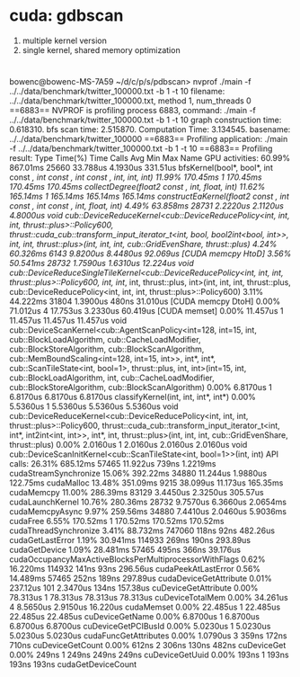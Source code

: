 


# cuda: gdbscan
1. multiple kernel version
2. single kernel, shared memory optimization
# 


bowenc@bowenc-MS-7A59 ~/d/c/p/s/pdbscan> nvprof  ./main -f ../../data/benchmark/twitter_100000.txt  -b 1 -t 10
filename: ../../data/benchmark/twitter_100000.txt, method 1, num_threads 0
==6883== NVPROF is profiling process 6883, command: ./main -f ../../data/benchmark/twitter_100000.txt -b 1 -t 10
graph construction time: 0.618310.
bfs scan time: 2.515870.
Computation Time: 3.134545.
basename: ../../data/benchmark/twitter_100000
==6883== Profiling application: ./main -f ../../data/benchmark/twitter_100000.txt -b 1 -t 10
==6883== Profiling result:
            Type  Time(%)      Time     Calls       Avg       Min       Max  Name
 GPU activities:   60.99%  867.01ms     25660  33.788us  4.1930us  331.51us  bfsKernel(bool*, bool*, int const *, int const *, int const *, int*, int, int)
                   11.99%  170.45ms         1  170.45ms  170.45ms  170.45ms  collectDegree(float2 const *, int, float, int*)
                   11.62%  165.14ms         1  165.14ms  165.14ms  165.14ms  constructEaKernel(float2 const *, int const *, int const *, int, float, int*)
                    4.49%  63.858ms     28731  2.2220us  2.1120us  4.8000us  void cub::DeviceReduceKernel<cub::DeviceReducePolicy<int, int, int, thrust::plus<int>>::Policy600, thrust::cuda_cub::transform_input_iterator_t<int, bool*, bool2int<bool, int>>, int*, int, thrust::plus<int>>(int, int, int, cub::GridEvenShare<int>, thrust::plus<int>)
                    4.24%  60.326ms      6143  9.8200us  8.4480us  92.069us  [CUDA memcpy HtoD]
                    3.56%  50.541ms     28732  1.7590us  1.6310us  12.224us  void cub::DeviceReduceSingleTileKernel<cub::DeviceReducePolicy<int, int, int, thrust::plus<int>>::Policy600, int*, int*, int, thrust::plus<int>, int>(int, int, int, thrust::plus<int>, cub::DeviceReducePolicy<int, int, int, thrust::plus<int>>::Policy600)
                    3.11%  44.222ms     31804  1.3900us     480ns  31.010us  [CUDA memcpy DtoH]
                    0.00%  71.012us         4  17.753us  3.2330us  60.419us  [CUDA memset]
                    0.00%  11.457us         1  11.457us  11.457us  11.457us  void cub::DeviceScanKernel<cub::AgentScanPolicy<int=128, int=15, int, cub::BlockLoadAlgorithm, cub::CacheLoadModifier, cub::BlockStoreAlgorithm, cub::BlockScanAlgorithm, cub::MemBoundScaling<int=128, int=15, int>>, int*, int*, cub::ScanTileState<int, bool=1>, thrust::plus<void>, int, int>(int=15, int, cub::BlockLoadAlgorithm, int, cub::CacheLoadModifier, cub::BlockStoreAlgorithm, cub::BlockScanAlgorithm)
                    0.00%  6.8170us         1  6.8170us  6.8170us  6.8170us  classifyKernel(int, int, int*, int*)
                    0.00%  5.5360us         1  5.5360us  5.5360us  5.5360us  void cub::DeviceReduceKernel<cub::DeviceReducePolicy<int, int, int, thrust::plus<int>>::Policy600, thrust::cuda_cub::transform_input_iterator_t<int, int*, int2int<int, int>>, int*, int, thrust::plus<int>>(int, int, int, cub::GridEvenShare<int>, thrust::plus<int>)
                    0.00%  2.0160us         1  2.0160us  2.0160us  2.0160us  void cub::DeviceScanInitKernel<cub::ScanTileState<int, bool=1>>(int, int)
      API calls:   26.31%  685.12ms     57465  11.922us     739ns  1.2219ms  cudaStreamSynchronize
                   15.06%  392.22ms     34880  11.244us  1.9880us  122.75ms  cudaMalloc
                   13.48%  351.09ms      9215  38.099us  11.173us  165.35ms  cudaMemcpy
                   11.00%  286.39ms     83129  3.4450us  2.3250us  305.57us  cudaLaunchKernel
                   10.76%  280.36ms     28732  9.7570us  6.3660us  2.0654ms  cudaMemcpyAsync
                    9.97%  259.56ms     34880  7.4410us  2.0460us  5.9036ms  cudaFree
                    6.55%  170.52ms         1  170.52ms  170.52ms  170.52ms  cudaThreadSynchronize
                    3.41%  88.732ms    747060     118ns      92ns  482.26us  cudaGetLastError
                    1.19%  30.941ms    114933     269ns     190ns  293.89us  cudaGetDevice
                    1.09%  28.481ms     57465     495ns     366ns  39.176us  cudaOccupancyMaxActiveBlocksPerMultiprocessorWithFlags
                    0.62%  16.220ms    114932     141ns      93ns  296.56us  cudaPeekAtLastError
                    0.56%  14.489ms     57465     252ns     189ns  297.89us  cudaDeviceGetAttribute
                    0.01%  237.12us       101  2.3470us     134ns  157.38us  cuDeviceGetAttribute
                    0.00%  78.313us         1  78.313us  78.313us  78.313us  cuDeviceTotalMem
                    0.00%  34.261us         4  8.5650us  2.9150us  16.220us  cudaMemset
                    0.00%  22.485us         1  22.485us  22.485us  22.485us  cuDeviceGetName
                    0.00%  6.8700us         1  6.8700us  6.8700us  6.8700us  cuDeviceGetPCIBusId
                    0.00%  5.0230us         1  5.0230us  5.0230us  5.0230us  cudaFuncGetAttributes
                    0.00%  1.0790us         3     359ns     172ns     710ns  cuDeviceGetCount
                    0.00%     612ns         2     306ns     130ns     482ns  cuDeviceGet
                    0.00%     249ns         1     249ns     249ns     249ns  cuDeviceGetUuid
                    0.00%     193ns         1     193ns     193ns     193ns  cudaGetDeviceCount